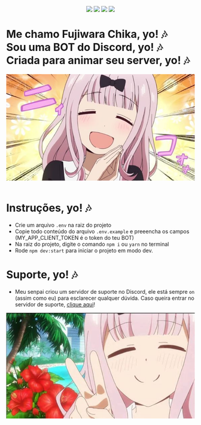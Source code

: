 <p align="center">
  <img src="https://img.shields.io/badge/language-javascript-blue?color=FF69B4"/>
  <img src="https://img.shields.io/github/license/ajmeese7/spambot"/>
  <img src="https://img.shields.io/static/v1?label=Runtime&message=Node.js&color=<COLOR>"/>
  <img src="https://img.shields.io/static/v1?label=Lib&message=Discord.js&color=1565c0" />
</p>
<div>
    <h1>
    Me chamo Fujiwara Chika, yo! 🎶
    <br/>
    Sou uma BOT do Discord, yo! 🎶 <br/>
    Criada para animar seu server, yo! 🎶 </h1>
</div>

<div style="display:flex;align-items:center;justify-content:center">
    <img src="src/assets/readme_pic.jpg">
</div>
<br />
<div>
    <h1>Instruções, yo!  🎶</h1>
</div>

-   Crie um arquivo `.env` na raiz do projeto
-   Copie todo conteúdo do arquivo `.env.example` e preeencha os campos (MY_APP_CLIENT_TOKEN é o token do teu BOT)
-   Na raiz do projeto, digite o comando `npm i` ou `yarn` no terminal
-   Rode `npm dev:start` para iniciar o projeto em modo dev.

<div>
    <h1>Suporte, yo!  🎶</h1>
</div>

-   Meu senpai criou um servidor de suporte no Discord, ele está sempre `on` (assim como eu) para esclarecer qualquer dúvida. Caso queira entrar no servidor de suporte, [clique aqui]("https://discord.gg/uKQqX3p")!

<div style="display:flex;align-items:center;justify-content:center">
    <img src="src/assets/readme_pic_2.jpg">
</div>
